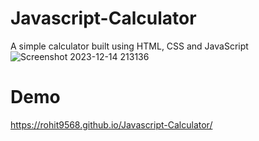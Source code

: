 # Javascript-Calculator
A simple calculator built using HTML, CSS and JavaScript
![Screenshot 2023-12-14 213136](https://github.com/Rohit9568/Javascript-Calculator/assets/128663753/0f9e8e6e-b2d8-480d-b6ee-32c7cbcc0ba5)
# Demo
https://rohit9568.github.io/Javascript-Calculator/

